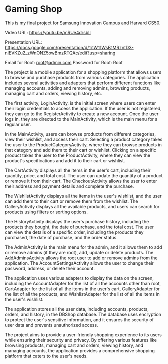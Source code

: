# Gaming Shop
This is my final project for Samsung Innovation Campus and Harvard CS50.

Video URL: https://youtu.be/mRUe4drsbII

Presentation URL: https://docs.google.com/presentation/d/1i1W11WsB1MRzntD3-nIEVKZu2_zWnONZ5owBmzRTQAc/edit?usp=sharing

Email for Root: root@admin.com
Password for Root: Root

The project is a mobile application for a shopping platform that allows users to browse and purchase products from various categories. The application includes several activities and adapters that perform different functions like managing accounts, adding and removing admins, browsing products, managing cart and orders, viewing history, etc.

The first activity, LoginActivity, is the initial screen where users can enter their login credentials to access the application. If the user is not registered, they can go to the RegisterActivity to create a new account. Once the user logs in, they are directed to the MainActivity, which is the main menu for a regular user.

In the MainActivity, users can browse products from different categories, view their wishlist, and access their cart. Selecting a product category takes the user to the ProductCategoryActivity, where they can browse products in that category and add them to their cart or wishlist. Clicking on a specific product takes the user to the ProductActivity, where they can view the product's specifications and add it to their cart or wishlist.

The CartActivity displays all the items in the user's cart, including their quantity, price, and total cost. The user can update the quantity of a product or remove it from their cart. The CheckoutActivity allows the user to enter their address and payment details and complete the purchase.

The WishlistActivity displays all the items in the user's wishlist, and the user can add them to their cart or remove them from the wishlist. The GalleryActivity displays all the available products, and users can search for products using filters or sorting options.

The HistoryActivity displays the user's purchase history, including the products they bought, the date of purchase, and the total cost. The user can view the details of a specific order, including the products they purchased, the date of purchase, and the order status.

The AdminActivity is the main menu for the admin, and it allows them to add or remove admins (if they are root), add, update or delete products. The AddAdminsActivity allows the root user to add or remove admins from the application. The AccountSettingsActivity allows the user to change their password, address, or delete their account.

The application uses various adapters to display the data on the screen, including the AccountAdapter for the list of all the accounts other than root, CartAdapter for the list of all the items in the user's cart, GalleryAdapter for the list of all the products, and WishlistAdapter for the list of all the items in the user's wishlist.

The application stores all the user data, including accounts, products, orders, and history, in the DBShop database. The database uses encryption to protect the user's sensitive information, and it ensures the security of user data and prevents unauthorized access.

The project aims to provide a user-friendly shopping experience to its users while ensuring their security and privacy. By offering various features like browsing products, managing cart and orders, viewing history, and managing accounts, the application provides a comprehensive shopping platform that caters to the user's needs.
